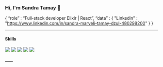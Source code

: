 ### Hi, I'm Sandra Tamay 👋
 { “role” : “Full-stack developer Elixir | React”,
   “data” : 
     { 
      "Linkedin" : "https://www.linkedin.com/in/sandra-marveli-tamay-dzul-480298200"
     }
 }
 ____
 <h4>Skills</h4>
<p>
 <img src="https://img.shields.io/badge/Elixir-4B275F?style=for-the-badge&logo=elixir&logoColor=white">
  <img src="https://img.shields.io/badge/PostgreSQL-316192?style=for-the-badge&logo=postgresql&logoColor=whitee">
  <img src="https://img.shields.io/badge/React-20232A?style=for-the-badge&logo=react&logoColor=61DAFB">
  <img src="https://img.shields.io/badge/Git-F05032?style=for-the-badge&logo=git&logoColor=white">
  <img src="https://img.shields.io/badge/GitHub-100000?style=for-the-badge&logo=github&logoColor=white">       
</p>
____
<!--
**smtamay/smtamay** is a ✨ _special_ ✨ repository because its `README.md` (this file) appears on your GitHub profile.

Here are some ideas to get you started:

- 🔭 I’m currently working on ...
- 🌱 I’m currently learning ...
- 👯 I’m looking to collaborate on ...
- 🤔 I’m looking for help with ...
- 💬 Ask me about ...
- 📫 How to reach me: ...
- 😄 Pronouns: ...
- ⚡ Fun fact: ...
-->
